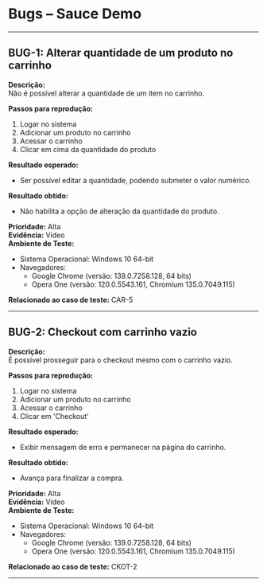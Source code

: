 # Bugs – Sauce Demo

---

## BUG-1: Alterar quantidade de um produto no carrinho

**Descrição:**  
Não é possível alterar a quantidade de um item no carrinho.

**Passos para reprodução:**  
1. Logar no sistema  
2. Adicionar um produto no carrinho  
3. Acessar o carrinho  
4. Clicar em cima da quantidade do produto  

**Resultado esperado:**  
- Ser possível editar a quantidade, podendo submeter o valor numérico.

**Resultado obtido:**  
- Não habilita a opção de alteração da quantidade do produto.

**Prioridade:** Alta  
**Evidência:** Vídeo   
**Ambiente de Teste:**  
- Sistema Operacional: Windows 10 64-bit  
- Navegadores:  
  - Google Chrome (versão: 139.0.7258.128, 64 bits)  
  - Opera One (versão: 120.0.5543.161, Chromium 135.0.7049.115)  

**Relacionado ao caso de teste:** CAR-5

---

## BUG-2: Checkout com carrinho vazio

**Descrição:**  
É possível prosseguir para o checkout mesmo com o carrinho vazio.

**Passos para reprodução:**  
1. Logar no sistema  
2. Adicionar um produto no carrinho  
3. Acessar o carrinho  
4. Clicar em 'Checkout'  

**Resultado esperado:**  
- Exibir mensagem de erro e permanecer na página do carrinho.

**Resultado obtido:**  
- Avança para finalizar a compra.

**Prioridade:** Alta  
**Evidência:** Vídeo  
**Ambiente de Teste:**  
- Sistema Operacional: Windows 10 64-bit  
- Navegadores:  
  - Google Chrome (versão: 139.0.7258.128, 64 bits)  
  - Opera One (versão: 120.0.5543.161, Chromium 135.0.7049.115)  

**Relacionado ao caso de teste:** CKOT-2

---
